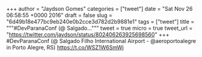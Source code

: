
+++
author = "Jaydson Gomes"
categories = ["tweet"]
date = "Sat Nov 26 06:58:55 +0000 2016"
draft = false
slug = "6d49b18e477bc9eb240e0b2cce3d782d2b9881e1"
tags = ["tweet"]
title = """#DevParanaConf (@ Salgado..."""
tweet = true
micro = true
tweet_url = "https://twitter.com/jaydson/status/802406263925698560"
+++
#DevParanaConf (@ Salgado Filho International Airport - @aeroportoalegre in Porto Alegre, RS) https://t.co/WSZ1W6SmWj
